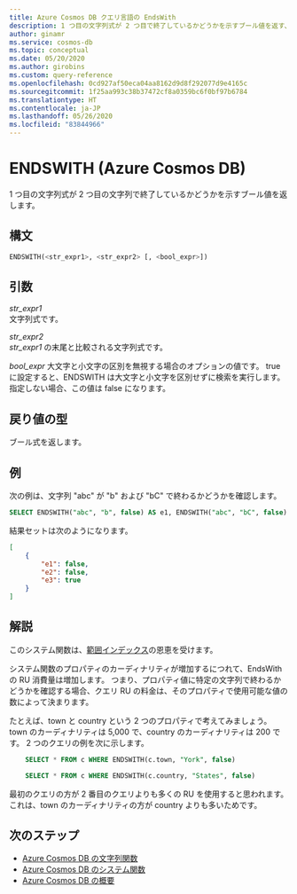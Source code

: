 ```yaml
---
title: Azure Cosmos DB クエリ言語の EndsWith
description: 1 つ目の文字列式が 2 つ目で終了しているかどうかを示すブール値を返す、Azure Cosmos DB の ENDSWITH SQL システム関数について説明します。
author: ginamr
ms.service: cosmos-db
ms.topic: conceptual
ms.date: 05/20/2020
ms.author: girobins
ms.custom: query-reference
ms.openlocfilehash: 0cd927af50eca04aa8162d9d8f292077d9e4165c
ms.sourcegitcommit: 1f25aa993c38b37472cf8a0359bc6f0bf97b6784
ms.translationtype: HT
ms.contentlocale: ja-JP
ms.lasthandoff: 05/26/2020
ms.locfileid: "83844966"
---
```

# <a name="endswith-azure-cosmos-db"></a>ENDSWITH (Azure Cosmos DB)

 1 つ目の文字列式が 2 つ目の文字列で終了しているかどうかを示すブール値を返します。  
  
## <a name="syntax"></a>構文
  
```sql
ENDSWITH(<str_expr1>, <str_expr2> [, <bool_expr>])
```  
  
## <a name="arguments"></a>引数
  
*str_expr1*  
   文字列式です。  
  
*str_expr2*  
   *str_expr1* の末尾と比較される文字列式です。

*bool_expr* 大文字と小文字の区別を無視する場合のオプションの値です。 true に設定すると、ENDSWITH は大文字と小文字を区別せずに検索を実行します。 指定しない場合、この値は false になります。
  
## <a name="return-types"></a>戻り値の型
  
  ブール式を返します。  
  
## <a name="examples"></a>例
  
次の例は、文字列 "abc" が "b" および "bC" で終わるかどうかを確認します。  
  
```sql
SELECT ENDSWITH("abc", "b", false) AS e1, ENDSWITH("abc", "bC", false) AS e2, ENDSWITH("abc", "bC", true) AS e3
```  
  
 結果セットは次のようになります。  
  
```json
[
    {
        "e1": false,
        "e2": false,
        "e3": true
    }
]
```  

## <a name="remarks"></a>解説

このシステム関数は、[範囲インデックス](index-policy.md#includeexclude-strategy)の恩恵を受けます。

システム関数のプロパティのカーディナリティが増加するにつれて、EndsWith の RU 消費量は増加します。 つまり、プロパティ値に特定の文字列で終わるかどうかを確認する場合、クエリ RU の料金は、そのプロパティで使用可能な値の数によって決まります。

たとえば、town と country という 2 つのプロパティで考えてみましょう。 town のカーディナリティは 5,000 で、country のカーディナリティは 200 です。 2 つのクエリの例を次に示します。

```sql
    SELECT * FROM c WHERE ENDSWITH(c.town, "York", false)
```

```sql
    SELECT * FROM c WHERE ENDSWITH(c.country, "States", false)
```

最初のクエリの方が 2 番目のクエリよりも多くの RU を使用すると思われます。これは、town のカーディナリティの方が country よりも多いためです。

## <a name="next-steps"></a>次のステップ

- [Azure Cosmos DB の文字列関数](sql-query-string-functions.md)
- [Azure Cosmos DB のシステム関数](sql-query-system-functions.md)
- [Azure Cosmos DB の概要](introduction.md)
